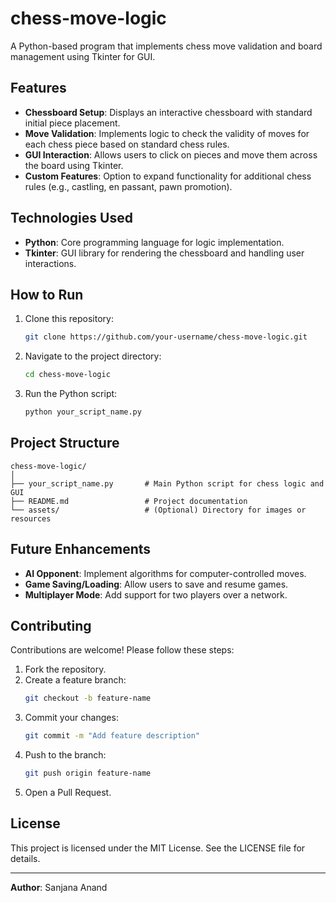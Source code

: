 # chess-move-logic

A Python-based program that implements chess move validation and board management using Tkinter for GUI.

## Features

- **Chessboard Setup**: Displays an interactive chessboard with standard initial piece placement.
- **Move Validation**: Implements logic to check the validity of moves for each chess piece based on standard chess rules.
- **GUI Interaction**: Allows users to click on pieces and move them across the board using Tkinter.
- **Custom Features**: Option to expand functionality for additional chess rules (e.g., castling, en passant, pawn promotion).

## Technologies Used

- **Python**: Core programming language for logic implementation.
- **Tkinter**: GUI library for rendering the chessboard and handling user interactions.

## How to Run

1. Clone this repository:
   ```bash
   git clone https://github.com/your-username/chess-move-logic.git
   ```
2. Navigate to the project directory:
   ```bash
   cd chess-move-logic
   ```
3. Run the Python script:
   ```bash
   python your_script_name.py
   ```

## Project Structure

```
chess-move-logic/
│
├── your_script_name.py       # Main Python script for chess logic and GUI
├── README.md                 # Project documentation
└── assets/                   # (Optional) Directory for images or resources
```

## Future Enhancements

- **AI Opponent**: Implement algorithms for computer-controlled moves.
- **Game Saving/Loading**: Allow users to save and resume games.
- **Multiplayer Mode**: Add support for two players over a network.

## Contributing

Contributions are welcome! Please follow these steps:

1. Fork the repository.
2. Create a feature branch:
   ```bash
   git checkout -b feature-name
   ```
3. Commit your changes:
   ```bash
   git commit -m "Add feature description"
   ```
4. Push to the branch:
   ```bash
   git push origin feature-name
   ```
5. Open a Pull Request.

## License

This project is licensed under the MIT License. See the LICENSE file for details.

---

**Author**: Sanjana Anand

